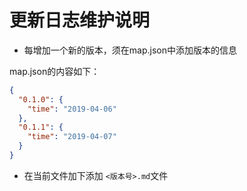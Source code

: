 # 更新日志维护说明

* 每增加一个新的版本，须在map.json中添加版本的信息

map.json的内容如下：
```json
{
  "0.1.0": {
    "time": "2019-04-06"
  },
  "0.1.1": {
    "time": "2019-04-07"
  }
}
```
* 在当前文件加下添加 <code><版本号>.md</code>文件
